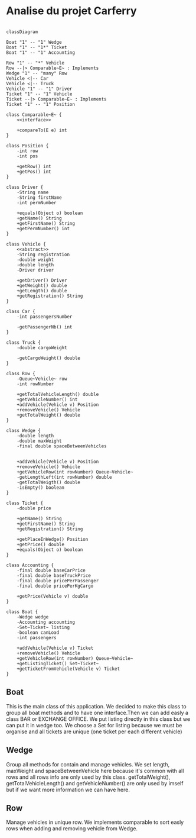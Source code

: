 # Analise du projet Carferry

```mermaid

classDiagram

Boat "1" -- "1" Wedge
Boat "1" -- "1*" Ticket
Boat "1" -- "1" Accounting

Row "1" -- "*" Vehicle
Row --|> Comparable~E~ : Implements
Wedge "1" -- "many" Row
Vehicle <|-- Car
Vehicle <|-- Truck
Vehicle "1" -- "1" Driver
Ticket "1" -- "1" Vehicle
Ticket --|> Comparable~E~ : Implements
Ticket "1" -- "1" Position

class Comparable~E~ {
    <<interface>>

    +compareTo(E e) int
}

class Position {
    -int row
    -int pos

    +getRow() int
    +getPos() int
}

class Driver {
    -String name
    -String firstName
    -int permNumber

    +equals(Object o) boolean
    +getName() String
    +getFirstName() String
    +getPermNumber() int
}

class Vehicle {
    <<abstract>>
    -String registration
    -double weight
    -double length
    -Driver driver

    +getDriver() Driver
    +getWeight() double
    +getLength() double
    +getRegistration() String
}

class Car {
    -int passengersNumber

    -getPassengerNb() int
}

class Truck {
    -double cargoWeight

    -getCargoWeight() double
}

class Row {
    -Queue~Vehicle~ row
    -int rowNumber

    +getTotalVehicleLength() double
    +getVehicleNumber() int
    +addVehicle(Vehicle v) Position
    +removeVehicle() Vehicle
    +getTotalWeight() double
}

class Wedge {
    -double length
    -double maxWeight
    -final double spaceBetweenVehicles
    

    +addVehicle(Vehicle v) Position
    +removeVehicle() Vehicle
    +getVehicleRow(int rowNumber) Queue~Vehicle~
    -getLengthLeft(int rowNumber) double
    -getTotalWeigth() double
    -isEmpty() boolean
}

class Ticket {
    -double price
    
    +getName() String
    +getFirstName() String
    +getRegistration() String

    +getPlaceInWedge() Position
    +getPrice() double
    +equals(Object o) boolean
}

class Accounting {
    -final double baseCarPrice
    -final double baseTruckPrice
    -final double pricePerPassenger
    -final double pricePerKgCargo

    +getPrice(Vehicle v) double
}

class Boat {
    -Wedge wedge
    -Accounting accounting
    -Set~Ticket~ listing
    -boolean canLoad
    -int passengers

    +addVehicle(Vehicle v) Ticket
    +removeVehicle() Vehicle
    +getVehicleRow(int rowNumber) Queue~Vehicle~
    +getListingTicket() Set~Ticket~
    +getTicketFromVehicle(Vehicle v) Ticket
}
```

[//]: # (Quentin Accounting Ticket Postion Vehicle)
[//]: # (Moi le reste)

## Boat

This is the main class of this application.
We decided to make this class to group all boat methods and to have one interface.Then we can add easly a class BAR or EXCHANGE OFFICE.
We put listing directly in this class but we can put it in wedge too.
We choose a Set for listing because we must be organise and all tickets are unique (one ticket per each different vehicle)

## Wedge

Group all methods for contain and manage vehicles. We set length, maxWeight and spaceBetweenVehicle here because it's common with all rows and all rows info are only used by this class.
getTotalWeight(), getTotalVehicleLength() and getVehicleNumber() are only used by imself but if we want more information we can have here.

## Row

Manage vehicles in unique row. We implements comparable to sort easly rows when adding and removing vehicle from Wedge.
